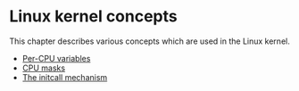 # Linux kernel concepts

This chapter describes various concepts which are used in the Linux kernel.

* [Per-CPU variables](http://0xax.gitbooks.io/linux-insides/content/Concepts/per-cpu.html)
* [CPU masks](http://0xax.gitbooks.io/linux-insides/content/Concepts/cpumask.html)
* [The initcall mechanism](https://0xax.gitbooks.io/linux-insides/content/Concepts/initcall.html)
